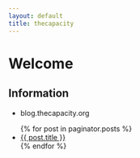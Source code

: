 ```yaml
---
layout: default
title: thecapacity
---
```


# Welcome

## Information
* blog.thecapacity.org

<ul>
  {% for post in paginator.posts %}
    <li>
      <a href="{{ post.url }}">{{ post.title }}</a>
    </li>
  {% endfor %}
</ul>
